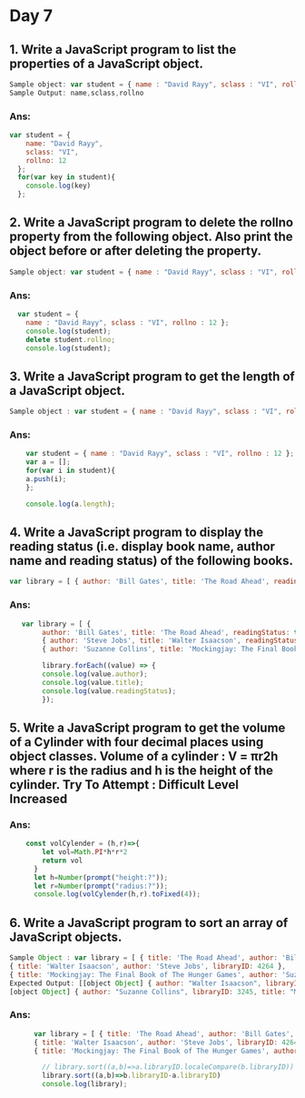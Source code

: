 # Day 7

## 1. Write a JavaScript program to list the properties of a JavaScript object. 
``` javascript
Sample object: var student = { name : "David Rayy", sclass : "VI", rollno : 12 }; 
Sample Output: name,sclass,rollno
```
### Ans:
``` javascript
var student = {
    name: "David Rayy",
    sclass: "VI",
    rollno: 12
  };
  for(var key in student){
    console.log(key)
  };
```
## 2. Write a JavaScript program to delete the rollno property from the following object. Also print the object before or after deleting the property. 
``` javascript
Sample object: var student = { name : "David Rayy", sclass : "VI", rollno : 12 }; 
```
### Ans:
``` javascript
  var student = {
    name : "David Rayy", sclass : "VI", rollno : 12 };
    console.log(student);
    delete student.rollno;
    console.log(student);
```
## 3. Write a JavaScript program to get the length of a JavaScript object.  
``` javascript
Sample object : var student = { name : "David Rayy", sclass : "VI", rollno : 12 }; 
```
### Ans:
``` javascript
    var student = { name : "David Rayy", sclass : "VI", rollno : 12 };
    var a = [];
    for(var i in student){
    a.push(i);
    };

    console.log(a.length);
```
## 4. Write a JavaScript program to display the reading status (i.e. display book name, author name and reading status) of the following books. 
``` javascript
var library = [ { author: 'Bill Gates', title: 'The Road Ahead', readingStatus: true }, { author: 'Steve Jobs', title: 'Walter Isaacson', readingStatus: true }, { author: 'Suzanne Collins', title: 'Mockingjay: The Final Book of The Hunger Games', readingStatus: false }]; 
```
### Ans:
``` javascript
   var library = [ { 
        author: 'Bill Gates', title: 'The Road Ahead', readingStatus: true },
        { author: 'Steve Jobs', title: 'Walter Isaacson', readingStatus: true },
        { author: 'Suzanne Collins', title: 'Mockingjay: The Final Book of The Hunger Games', readingStatus: false }];

        library.forEach((value) => {
        console.log(value.author);
        console.log(value.title);
        console.log(value.readingStatus);
        });
```
## 5. Write a JavaScript program to get the volume of a Cylinder with four decimal places using object classes. Volume of a cylinder : V = πr2h where r is the radius and h is the height of the cylinder. Try To Attempt : Difficult Level Increased 
### Ans:
``` javascript
    const volCylender = (h,r)=>{
        let vol=Math.PI*h*r*2
        return vol
      }
      let h=Number(prompt("height:?"));
      let r=Number(prompt("radius:?"));
      console.log(volCylender(h,r).toFixed(4));
```
## 6. Write a JavaScript program to sort an array of JavaScript objects.  
``` javascript
Sample Object : var library = [ { title: 'The Road Ahead', author: 'Bill Gates', libraryID: 1254 }, 
{ title: 'Walter Isaacson', author: 'Steve Jobs', libraryID: 4264 }, 
{ title: 'Mockingjay: The Final Book of The Hunger Games', author: 'Suzanne Collins', libraryID: 3245 }]; 
Expected Output: [[object Object] { author: "Walter Isaacson", libraryID: 4264, title: "Steve Jobs" }, 
[object Object] { author: "Suzanne Collins", libraryID: 3245, title: "Mockingjay: The Final Book of The Hunger Games" }, [object Object] { author: "The Road Ahead", libraryID: 1254, title: "Bill Gates" }]
```
### Ans:
``` javascript
      var library = [ { title: 'The Road Ahead', author: 'Bill Gates', libraryID: 1254 }, 
      { title: 'Walter Isaacson', author: 'Steve Jobs', libraryID: 4264 }, 
      { title: 'Mockingjay: The Final Book of The Hunger Games', author: 'Suzanne Collins', libraryID: 3245 }];

        // library.sort((a,b)=>a.libraryID.localeCompare(b.libraryID))
        library.sort((a,b)=>b.libraryID-a.libraryID)
        console.log(library);
```